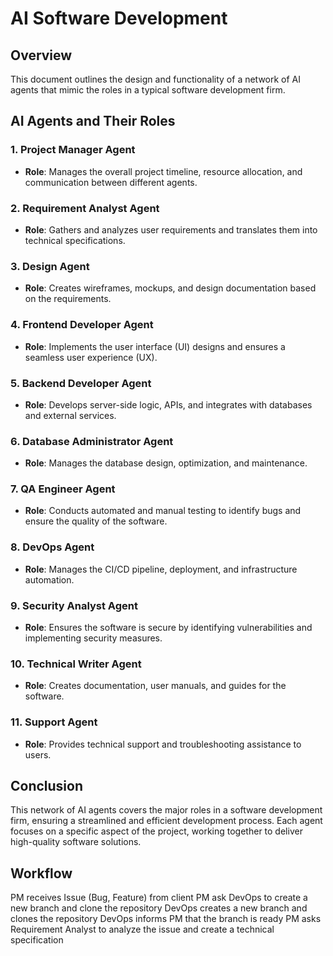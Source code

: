 # AI Software Development

## Overview
This document outlines the design and functionality of a network of AI agents that mimic the roles in a typical software development firm.

## AI Agents and Their Roles

### 1. Project Manager Agent
- **Role**: Manages the overall project timeline, resource allocation, and communication between different agents.

### 2. Requirement Analyst Agent
- **Role**: Gathers and analyzes user requirements and translates them into technical specifications.

### 3. Design Agent
- **Role**: Creates wireframes, mockups, and design documentation based on the requirements.

### 4. Frontend Developer Agent
- **Role**: Implements the user interface (UI) designs and ensures a seamless user experience (UX).

### 5. Backend Developer Agent
- **Role**: Develops server-side logic, APIs, and integrates with databases and external services.

### 6. Database Administrator Agent
- **Role**: Manages the database design, optimization, and maintenance.

### 7. QA Engineer Agent
- **Role**: Conducts automated and manual testing to identify bugs and ensure the quality of the software.

### 8. DevOps Agent
- **Role**: Manages the CI/CD pipeline, deployment, and infrastructure automation.

### 9. Security Analyst Agent
- **Role**: Ensures the software is secure by identifying vulnerabilities and implementing security measures.

### 10. Technical Writer Agent
- **Role**: Creates documentation, user manuals, and guides for the software.

### 11. Support Agent
- **Role**: Provides technical support and troubleshooting assistance to users.

## Conclusion
This network of AI agents covers the major roles in a software development firm, ensuring a streamlined and efficient development process. Each agent focuses on a specific aspect of the project, working together to deliver high-quality software solutions.


## Workflow

PM receives Issue (Bug, Feature) from client
PM ask DevOps to create a new branch and clone the repository
DevOps creates a new branch and clones the repository
DevOps informs PM that the branch is ready
PM asks Requirement Analyst to analyze the issue and create a technical specification